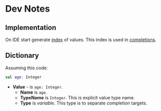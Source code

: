 # Dev Notes

## Implementation
On IDE start generate [index](./src/main/java/gl/ro/dude/jetbrains/index) of values. This index is used in [completions](./src/main/java/gl/ro/dude/jetbrains/completion).

## Dictionary
Assuming this code:
```kotlin
val age: Integer
```

- **Value** - is `age: Integer`.
  - **Name** is `age`.
  - **TypeName** is `Integer`. This is explicit value type name. 
  - **Type** is *variable*. This type is to separate completion targets.